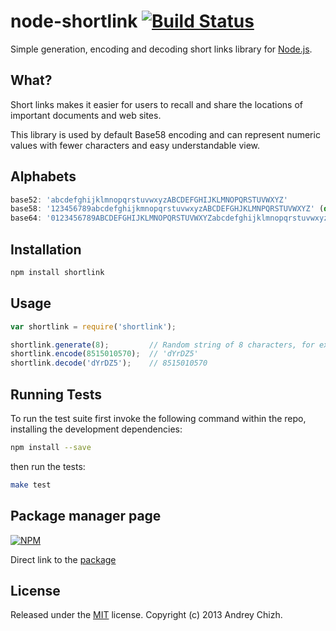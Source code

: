 # node-shortlink [![Build Status](https://travis-ci.org/AndreyChizh/node-shortlink.png?branch=master)](https://travis-ci.org/AndreyChizh/node-shortlink)

Simple generation, encoding and decoding short links library for [Node.js].

[node.js]: http://nodejs.org/

## What?

Short links makes it easier for users to recall and share the locations of important documents and web sites.

This library is used by default Base58 encoding and can represent numeric values with fewer characters and easy understandable view.

## Alphabets

```javascript
base52: 'abcdefghijklmnopqrstuvwxyzABCDEFGHIJKLMNOPQRSTUVWXYZ'
base58: '123456789abcdefghijkmnopqrstuvwxyzABCDEFGHJKLMNPQRSTUVWXYZ' (default)
base64: '0123456789ABCDEFGHIJKLMNOPQRSTUVWXYZabcdefghijklmnopqrstuvwxyz'
```

## Installation

```bash
npm install shortlink
```

## Usage

```javascript
var shortlink = require('shortlink');

shortlink.generate(8);         // Random string of 8 characters, for example 'PJWn4T42'  
shortlink.encode(8515010570);  // 'dYrDZ5'
shortlink.decode('dYrDZ5');    // 8515010570
```

## Running Tests

To run the test suite first invoke the following command within the repo, installing the development dependencies:

```bash
npm install --save
```

then run the tests:

```bash
make test
```

## Package manager page

[![NPM](https://nodei.co/npm/shortlink.png?downloads=true&stars=true)](https://nodei.co/npm/shortlink/)

Direct link to the [package]

[package]: https://npmjs.org/package/shortlink

## License

Released under the [MIT] license. Copyright (c) 2013 Andrey Chizh.

[MIT]: https://raw.github.com/AndreyChizh/node-shortlink/master/LICENSE.md
